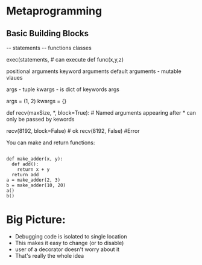 # Metaprogramming

## Basic Building Blocks
-- statements
-- functions
classes

exec(statements, # can execute
def func(x,y,z)

positional arguments
keyword arguments
default arguments - mutable vlaues

args - tuple
kwargs - is dict of keywords args

args = (1, 2) kwargs = {}

def recv(maxSize, *, block=True): # Named arguments appearing after * can only be passed by kewords

recv(8192, block=False) # ok
recv(8192, False) #Error

You can make and return functions:

```

def make_adder(x, y):
  def add():
    return x + y
  return add
a = make_adder(2, 3)
b = make_adder(10, 20)
a()
b()

```


# Big Picture:

- Debugging code is isolated to single location
- This makes it easy to change (or to disable)
- user of a decorator doesn't worry about it
- That's really the whole idea


